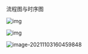 流程图与时序图

![img](https://gitee.com/xujijaqi/images/raw/master/wps5B8E.tmp.jpg) 

 

 

![img](https://gitee.com/xujijaqi/images/raw/master/wps5B8F.tmp.jpg) 

![image-20211103160459848](https://gitee.com/xujijaqi/images/raw/master/image-20211103160459848.png)